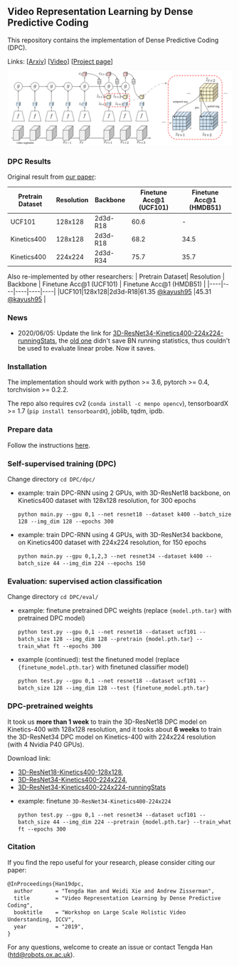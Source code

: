 ## Video Representation Learning by Dense Predictive Coding 

This repository contains the implementation of Dense Predictive Coding (DPC). 

Links: [[Arxiv](https://arxiv.org/abs/1909.04656)] [[Video](https://youtu.be/43KIHUvHjB0)] [[Project page](http://www.robots.ox.ac.uk/~vgg/research/DPC/)]

![arch](asset/arch.png)

### DPC Results

Original result from [our paper](https://arxiv.org/abs/1909.04656):

| Pretrain Dataset| Resolution | Backbone | Finetune Acc@1 (UCF101) | Finetune Acc@1 (HMDB51) |
|----|----|----|----|----|
|UCF101|128x128|2d3d-R18|60.6|-|
|Kinetics400|128x128|2d3d-R18|68.2|34.5|
|Kinetics400|224x224|2d3d-R34|75.7|35.7|

Also re-implemented by other researchers:
| Pretrain Dataset| Resolution | Backbone | Finetune Acc@1 (UCF101) | Finetune Acc@1 (HMDB51) |
|----|----|----|----|----|
|UCF101|128x128|2d3d-R18|61.35 [@kayush95](https://github.com/kayush95) |45.31 [@kayush95](https://github.com/kayush95) |

### News
* 2020/06/05: Update the link for [3D-ResNet34-Kinetics400-224x224-runningStats](https://drive.google.com/file/d/1-WpsKzPNmSWuzoF2_qVfvfLOE1fwWD4x/view?usp=sharing), the [old one](https://drive.google.com/file/d/1d2XhuUwGTgEBg2cKkQbfJG8omHaSlELZ/view?usp=sharing) didn't save BN running statistics, thus couldn't be used to evaluate linear probe. Now it saves. 

### Installation

The implementation should work with python >= 3.6, pytorch >= 0.4, torchvision >= 0.2.2. 

The repo also requires cv2 (`conda install -c menpo opencv`), tensorboardX >= 1.7 (`pip install tensorboardX`), joblib, tqdm, ipdb.

### Prepare data

Follow the instructions [here](process_data/).

### Self-supervised training (DPC)

Change directory `cd DPC/dpc/`

* example: train DPC-RNN using 2 GPUs, with 3D-ResNet18 backbone, on Kinetics400 dataset with 128x128 resolution, for 300 epochs
  ```
  python main.py --gpu 0,1 --net resnet18 --dataset k400 --batch_size 128 --img_dim 128 --epochs 300
  ```

* example: train DPC-RNN using 4 GPUs, with 3D-ResNet34 backbone, on Kinetics400 dataset with 224x224 resolution, for 150 epochs
  ```
  python main.py --gpu 0,1,2,3 --net resnet34 --dataset k400 --batch_size 44 --img_dim 224 --epochs 150
  ```

### Evaluation: supervised action classification

Change directory `cd DPC/eval/`

* example: finetune pretrained DPC weights (replace `{model.pth.tar}` with pretrained DPC model)
  ```
  python test.py --gpu 0,1 --net resnet18 --dataset ucf101 --batch_size 128 --img_dim 128 --pretrain {model.pth.tar} --train_what ft --epochs 300
  ```

* example (continued): test the finetuned model (replace `{finetune_model.pth.tar}` with finetuned classifier model)
  ```
  python test.py --gpu 0,1 --net resnet18 --dataset ucf101 --batch_size 128 --img_dim 128 --test {finetune_model.pth.tar}
  ```

### DPC-pretrained weights

It took us **more than 1 week** to train the 3D-ResNet18 DPC model on Kinetics-400 with 128x128 resolution, and it tooks about **6 weeks** to train the 3D-ResNet34 DPC model on Kinetics-400 with 224x224 resolution (with 4 Nvidia P40 GPUs). 

Download link: 
- [3D-ResNet18-Kinetics400-128x128](https://drive.google.com/file/d/1jbMg2EAX8armIQA6_0YwfATh_h7rQz4u/view?usp=sharing), 
- [3D-ResNet34-Kinetics400-224x224](https://drive.google.com/file/d/1d2XhuUwGTgEBg2cKkQbfJG8omHaSlELZ/view?usp=sharing), 
- [3D-ResNet34-Kinetics400-224x224-runningStats](https://drive.google.com/file/d/1-WpsKzPNmSWuzoF2_qVfvfLOE1fwWD4x/view?usp=sharing)

* example: finetune `3D-ResNet34-Kinetics400-224x224`
  ```
  python test.py --gpu 0,1 --net resnet34 --dataset ucf101 --batch_size 44 --img_dim 224 --pretrain {model.pth.tar} --train_what ft --epochs 300
  ```

### Citation

If you find the repo useful for your research, please consider citing our paper: 
```
@InProceedings{Han19dpc,
  author       = "Tengda Han and Weidi Xie and Andrew Zisserman",
  title        = "Video Representation Learning by Dense Predictive Coding",
  booktitle    = "Workshop on Large Scale Holistic Video Understanding, ICCV",
  year         = "2019",
}
```
For any questions, welcome to create an issue or contact Tengda Han ([htd@robots.ox.ac.uk](mailto:htd@robots.ox.ac.uk)).



